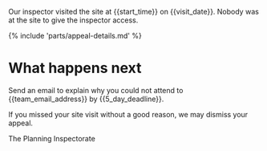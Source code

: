 Our inspector visited the site at {{start_time}} on {{visit_date}}. Nobody was at the site to give the inspector access.

{% include 'parts/appeal-details.md' %}

# What happens next

Send an email to explain why you could not attend to {{team_email_address}} by {{5_day_deadline}}.

If you missed your site visit without a good reason, we may dismiss your appeal.

The Planning Inspectorate

